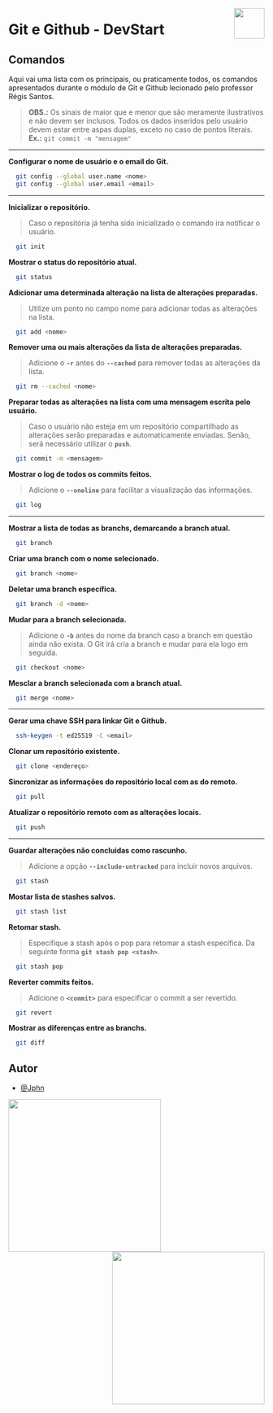 <a href="https://www.beacademy.com.br/devstartpaylivre/" target="_blank"><img src="https://www.beacademy.com.br/wp-content/uploads/2022/02/Cubo.png" align="right" width="60"/></a>

# Git e Github - DevStart

## Comandos

Aqui vai uma lista com os principais, ou praticamente todos, os comandos apresentados durante o módulo de Git e Github lecionado pelo professor Régis Santos.

> **OBS.:** Os sinais de maior que e menor que são meramente ilustrativos e não devem ser inclusos. Todos os dados inseridos pelo usuário devem estar entre aspas duplas, exceto no caso de pontos literais. **Ex.:** ```git commit -m "mensagem"```

----------

**Configurar o nome de usuário e o email do Git.**

```sh
  git config --global user.name <nome> 
  git config --global user.email <email> 
```

----------

**Inicializar o repositório.**

> Caso o repositória já tenha sido inicializado o comando ira notificar o usuário.

```sh
  git init
```

**Mostrar o status do repositório atual.**

```sh
  git status
```

**Adicionar uma determinada alteração na lista de alterações preparadas.**

> Utilize um ponto no campo nome para adicionar todas as alterações na lista.

```sh
  git add <nome>
```

**Remover uma ou mais alterações da lista de alterações preparadas.**

> Adicione o **```-r```** antes do **```--cached```** para remover todas as alterações da lista.

```sh
  git rm --cached <nome>
```

**Preparar todas as alterações na lista com uma mensagem escrita pelo usuário.**

> Caso o usuário não esteja em um repositório compartilhado as alterações serão preparadas e automaticamente enviadas. Senão, será necessário utilizar o **```push```**.

```sh
  git commit -m <mensagem>
```

**Mostrar o log de todos os commits feitos.**

> Adicione o **```--oneline```** para facilitar a visualização das informações.

```sh
  git log
```

----------

**Mostrar a lista de todas as branchs, demarcando a branch atual.**

```sh
  git branch
```

**Criar uma branch com o nome selecionado.**

```sh
  git branch <nome>
```

**Deletar uma branch específica.**

```sh
  git branch -d <nome>
```

**Mudar para a branch selecionada.**

> Adicione o **```-b```** antes do nome da branch caso a branch em questão ainda não exista. O Git irá cria a branch e mudar para ela logo em seguida.

```sh
  git checkout <nome>
```

**Mesclar a branch selecionada com a branch atual.**

```sh
  git merge <nome>
```

----------

**Gerar uma chave SSH para linkar Git e Github.**

```sh
  ssh-keygen -t ed25519 -C <email>
```

**Clonar um repositório existente.**

```sh
  git clone <endereço>
```

**Sincronizar as informações do repositório local com as do remoto.**

```sh
  git pull 
```

**Atualizar o repositório remoto com as alterações locais.**

```sh
  git push 
```

----------

**Guardar alterações não concluidas como rascunho.**

> Adicione a opção **```--include-untracked```** para incluir novos arquivos.

```sh
  git stash
```

**Mostar lista de stashes salvos.**

```sh
  git stash list
```

**Retomar stash.**

> Especifique a stash após o pop para retomar a stash específica. Da seguinte forma **```git stash pop <stash>```**.

```sh
  git stash pop
```

**Reverter commits feitos.**

> Adicione o **```<commit>```** para especificar o commit a ser revertido.

```sh
  git revert
```

**Mostrar as diferenças entre as branchs.**

```sh
  git diff
```

## Autor

- [@Jphn](https://www.github.com/Jphn)

<a href="https://www.beacademy.com.br/" target="_blank"><img src="https://www.beacademy.com.br/wp-content/uploads/2019/11/Logo-Topo.png" width="300" align="left" /></a>
<a href="https://www.paylivre.com/" target="_blank"><img src="https://web.paylivre.com/static/media/logo-blue.c7100186.png" width="300" align="right" /></a>
